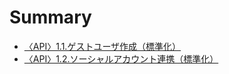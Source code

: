 # Summary

* [〈API〉1.1.ゲストユーザ作成（標準化）](README.md)
* [〈API〉1.2.ソーシャルアカウント連携（標準化）](api1230bd-30fc-30b7-30e3-30eb-30a2-30ab-30a6-30f3-30c8-lian-xi-ff08-biao-zhun-hua-ff09.md)

